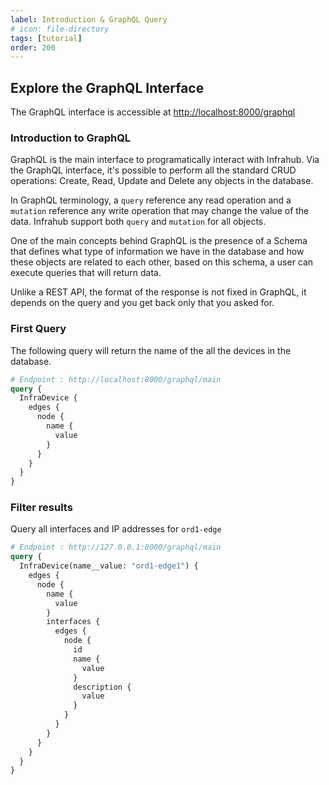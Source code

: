 ```yaml
---
label: Introduction & GraphQL Query
# icon: file-directory
tags: [tutorial]
order: 200
---
```

## Explore the GraphQL Interface

The GraphQL interface is accessible at [http://localhost:8000/graphql](http://localhost:8000/graphql)

### Introduction to GraphQL

GraphQL is the main interface to programatically interact with Infrahub. Via the GraphQL interface, it's possible to perform all the standard CRUD operations: Create, Read, Update and Delete any objects in the database.

In GraphQL terminology, a `query` reference any read operation and a `mutation` reference any write operation that may change the value of the data.
Infrahub support both `query` and `mutation` for all objects.

One of the main concepts behind GraphQL is the presence of a Schema that defines what type of information we have in the database and how these objects are related to each other, based on this schema, a user can execute queries that will return data.

Unlike a REST API, the format of the response is not fixed in GraphQL, it depends on the query and you get back only that you asked for.


### First Query

The following query will return the name of the all the devices in the database.

```graphql # First Query
# Endpoint : http://localhost:8000/graphql/main
query {
  InfraDevice {
    edges {
      node {
        name {
          value
        }
      }
    }
  }
}
```

### Filter results

Query all interfaces and IP addresses for `ord1-edge`

```graphql # GraphQL query with a top level filter
# Endpoint : http://127.0.0.1:8000/graphql/main
query {
  InfraDevice(name__value: "ord1-edge1") {
    edges {
      node {
        name {
          value
        }
        interfaces {
          edges {
            node {
              id
              name {
                value
              }
              description {
                value
              }
            }
          }
        }
      }
    }
  }
}
```
